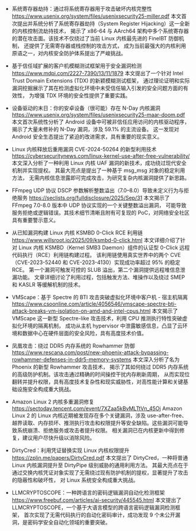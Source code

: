 - 系统寄存器劫持：通过将系统寄存器用于攻击破坏内核完整性
https://www.usenix.org/system/files/usenixsecurity25-miller.pdf
本文首次提出并系统分析了系统寄存器劫持（System Register Hijacking）这一全新的内核控制流劫持技术，
揭示了 x86-64 与 AArch64 架构中多个系统寄存器的潜在攻击面。该技术不仅绕过了当前 Linux 内核最先进的 FineIBT 防御机制，
还提供了无需寄存器或栈控制的攻击方式，
成为当前最强大的内核利用原语之一，对内核安全防护体系提出了严峻挑战。

- 基于信任域扩展的客户机模糊测试框架用于安全漏洞检测
https://www.mdpi.com/2227-7390/13/11/1879
本文提出了一个针对 Intel Trust Domain Extensions (TDX) 的新颖模糊测试框架，
通过理论证明和实际漏洞挖掘展示了其在检测虚拟化环境中未受信任输入引发的安全问题方面的有效性，
为增强 TDX 环境的安全性提供了重要实践。

- 设备驱动的末日：你的安卓设备（很可能）存在 N-Day 内核漏洞
https://www.usenix.org/system/files/usenixsecurity25-maar-doom.pdf
本文首次系统性分析了 Android 设备中可被非信任应用访问的内核驱动程序，
揭示了大量未修补的 N-Day 漏洞，涉及 59.1% 的主流设备。
这一发现对 Android 安全生态提出了紧迫的改进需求，具有重要的现实意义。

- Linux 内核释放后重用漏洞 CVE-2024-50264 的新型利用技术
https://cybersecuritynews.com/linux-kernel-use-after-free-vulnerability/
本文深入分析了一种利用 Linux 内核 UAF 漏洞的新技术，成功绕过现代安全机制并实现提权。
其最大亮点是提出了一种基于 msg_msg 对象的稳定利用方法，
无需内核信息泄露即可完成攻击，为研究复杂内核漏洞提供了新思路。

- FFmpeg UDP 协议 DSCP 参数解析整数溢出（7.0–8.0）导致未定义行为与拒绝服务
https://seclists.org/fulldisclosure/2025/Sep/31
本文揭示了 FFmpeg 7.0-8.0 版本中 UDP 协议实现的一个关键整数溢出漏洞，
可能导致服务拒绝或逻辑错误。其技术细节清晰且附有可复现的 PoC，对网络安全社区具有重要警示意义。

- 从已知漏洞构建 Linux 内核 KSMBD 0-Click RCE 利用链
https://www.willsroot.io/2025/09/ksmbd-0-click.html
本文详细介绍了针对 Linux 内核 KSMBD（Kernel SMB3 Daemon）组件的认证型 0-Click 远程代码执行（RCE）利用链构建过程。
该利用链使用真实世界中的两个 CVE（CVE-2023-52440 和 CVE-2023-4130）实现成功率超过 95% 的稳定 RCE。
第一个漏洞可触发可控的 SLUB 溢出，第二个漏洞提供远程堆信息泄漏功能。
文章详细讨论了利用过程，包括触发方法、堆操作以及绕过 SMEP 和 KASLR 等缓解机制的技术。

- VMScape：基于 Spectre 的 BTI 攻击突破虚拟化环境中客户机 - 宿主机隔离
https://www.csoonline.com/article/4056546/vmscape-spectre-bti-attack-breaks-vm-isolation-on-amd-and-intel-cpus.html
本文揭示了 VMScape 这一新型 Spectre-like 攻击技术，利用 CPU 推测执行特性突破虚拟化环境的隔离机制，
成功从主机 hypervisor 中泄露敏感信息，凸显了云环境和数据中心在硬件层面的安全风险，具有高度技术价值。

- 凤凰攻击：绕过 DDR5 内存系统的 Rowhammer 防御
https://www.rescana.com/post/new-phoenix-attack-bypassing-rowhammer-defenses-in-ddr5-memory-systems
本文深入分析了名为 Phoenix 的新型 Rowhammer 攻击技术，
揭示了其如何绕过 DDR5 内存系统的高级防护机制。该攻击通过精确的时间操控干扰内存刷新周期，
从而实现位翻转并提升权限，具有高度技术复杂性和现实威胁性，对高性能计算和关键基础设施安全构成重大挑战。

- Amazon Linux 2 内核多重漏洞修复
https://sectoday.tencent.com/event/7XZaa5kBvMLTtVn_45Oj
Amazon Linux 2 的 Linux 内核近期被发现存在多个关键漏洞，涉及 use-after-free、
越界读取、内存损坏、推测执行攻击和权限提升等安全缺陷。这些漏洞可能导致系统崩溃、拒绝服务或攻击者提升权限。
相关漏洞已在内核更新中得到修复，建议用户尽快升级以消除风险。

- DirtyCred：利用凭证替换实现 Linux 内核权限提升
https://zplin.me/papers/DirtyCred.pdf
本文提出了 DirtyCred，一种将普通 Linux 内核漏洞提升至 DirtyPipe 级别威胁的通用利用方法。
其最大亮点在于通过交换内核凭证对象实现了无需绕过现有防护机制的提权，显著提升了攻击的隐蔽性和破坏性，
对 Linux 系统安全构成重大挑战。

- LLMCRYPTOSCOPE：一种跨语言的密码逻辑漏洞自动化检测框架
https://www.freebuf.com/articles/ai-security/445545.html
本文提出了 LLMCRYPTOSCOPE，一个基于大语言模型的跨语言密码逻辑漏洞检测框架，
首次实现了无需代码执行的自动化密码审计，成功发现 9 个未公开漏洞，是密码学安全自动化领域的重要突破。

